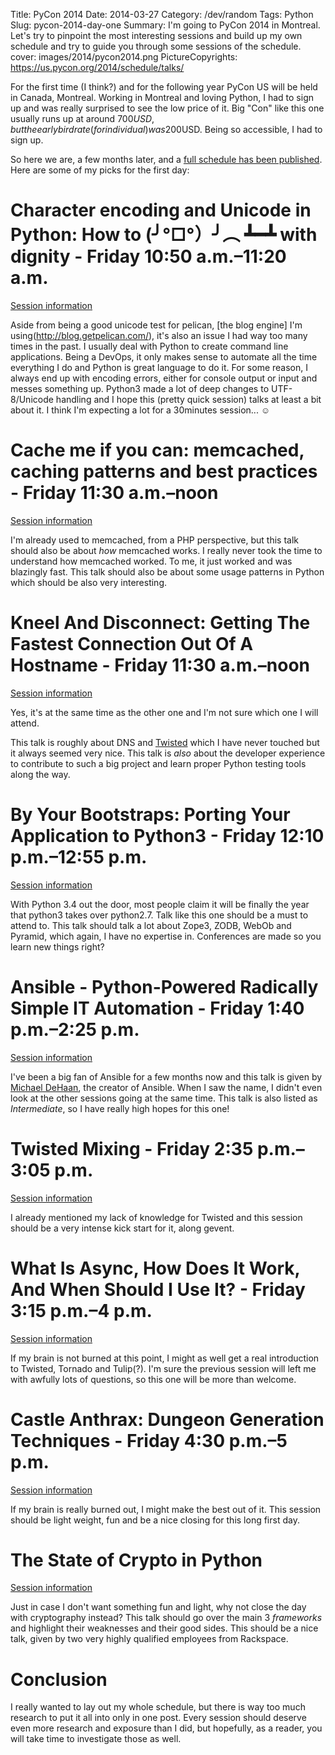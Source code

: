 Title:  PyCon 2014
Date: 2014-03-27
Category: /dev/random
Tags: Python
Slug: pycon-2014-day-one
Summary: I'm going to PyCon 2014 in Montreal. Let's try to pinpoint the most interesting sessions and build up my own schedule and try to guide you through some sessions of the schedule.
cover: images/2014/pycon2014.png
PictureCopyrights: https://us.pycon.org/2014/schedule/talks/

For the first time (I think?) and for the following year PyCon US will be held in Canada, Montreal. Working in Montreal and loving Python, I had to sign up and was really surprised to see the low price of it. Big "Con" like this one usually runs up at around 700$USD, but the early bird rate (for individual) was 200$USD. Being so accessible, I had to sign up.

So here we are, a few months later, and a [full schedule has been published](https://us.pycon.org/2014/schedule/talks/). Here are some of my picks for the first day:

# Character encoding and Unicode in Python: How to (╯°□°）╯︵ ┻━┻ with dignity - Friday 10:50 a.m.–11:20 a.m.

[Session information](https://us.pycon.org/2014/schedule/presentation/168/)

Aside from being a good unicode test for pelican, [the blog engine] I'm using(http://blog.getpelican.com/), it's also an issue I had way too many times in the past. I usually deal with Python to create command line applications. Being a DevOps, it only makes sense to automate all the time everything I do and Python is great language to do it. For some reason, I always end up with encoding errors, either for console output or input and messes something up. Python3 made a lot of deep changes to UTF-8/Unicode handling and I hope this (pretty quick session) talks at least a bit about it. I think I'm expecting a lot for a 30minutes session... ☺


# Cache me if you can: memcached, caching patterns and best practices - Friday 11:30 a.m.–noon

[Session information](https://us.pycon.org/2014/schedule/presentation/173/)

I'm already used to memcached, from a PHP perspective, but this talk should also be about _how_ memcached works. I really never took the time to understand how memcached worked. To me, it just worked and was blazingly fast. This talk should also be about some usage patterns in Python which should be also very interesting.

# Kneel And Disconnect: Getting The Fastest Connection Out Of A Hostname - Friday 11:30 a.m.–noon

[Session information](https://us.pycon.org/2014/schedule/presentation/156/)

Yes, it's at the same time as the other one and I'm not sure which one I will attend.

This talk is roughly about DNS and [Twisted](https://twistedmatrix.com/trac/) which I have never touched but it always seemed very nice. This talk is _also_ about the developer experience to contribute to such a big project and learn proper Python testing tools along the way.

# By Your Bootstraps: Porting Your Application to Python3 - Friday 12:10 p.m.–12:55 p.m.

[Session information](https://us.pycon.org/2014/schedule/presentation/157/)

With Python 3.4 out the door, most people claim it will be finally the year that python3 takes over python2.7. Talk like this one should be a must to attend to. This talk should talk a lot about Zope3, ZODB, WebOb and Pyramid, which again, I have no expertise in. Conferences are made so you learn new things right?

# Ansible - Python-Powered Radically Simple IT Automation - Friday 1:40 p.m.–2:25 p.m.

[Session information](https://us.pycon.org/2014/schedule/presentation/152/)

I've been a big fan of Ansible for a few months now and this talk is given by [Michael DeHaan](https://us.pycon.org/2014/speaker/profile/177/), the creator of Ansible. When I saw the name, I didn't even look at the other sessions going at the same time. This talk is also listed as *Intermediate*, so I have really high hopes for this one!

# Twisted Mixing - Friday 2:35 p.m.–3:05 p.m.

[Session information](https://us.pycon.org/2014/schedule/presentation/138/)

I already mentioned my lack of knowledge for Twisted and this session should be a very intense kick start for it, along gevent.

# What Is Async, How Does It Work, And When Should I Use It? - Friday 3:15 p.m.–4 p.m.

[Session information](https://us.pycon.org/2014/schedule/presentation/284/)

If my brain is not burned at this point, I might as well get a real introduction to Twisted, Tornado and Tulip(?). I'm sure the previous session will left me with awfully lots of questions, so this one will be more than welcome.

# Castle Anthrax: Dungeon Generation Techniques - Friday 4:30 p.m.–5 p.m.

[Session information](https://us.pycon.org/2014/schedule/presentation/146/)

If my brain is really burned out, I might make the best out of it. This session should be light weight, fun and be a nice closing for this long first day.

# The State of Crypto in Python

[Session information](https://us.pycon.org/2014/schedule/presentation/202/)

Just in case I don't want something fun and light, why not close the day with cryptography instead? This talk should go over the main 3 *frameworks* and highlight their weaknesses and their good sides. This should be a nice talk, given by two very highly qualified employees from Rackspace.


# Conclusion

I really wanted to lay out my whole schedule, but there is way too much research to put it all into only in one post. Every session should deserve even more research and exposure than I did, but hopefully, as a reader, you will take time to investigate those as well.
